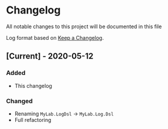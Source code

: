 # Changelog

All notable changes to this project will be documented in this file

Log format based on [Keep a Changelog](https://keepachangelog.com/en/1.0.0/).

## [Current] - 2020-05-12

### Added

- This changelog

### Changed

* Renaming `MyLab.LogDsl` -> `MyLab.Log.Dsl`
* Full refactoring